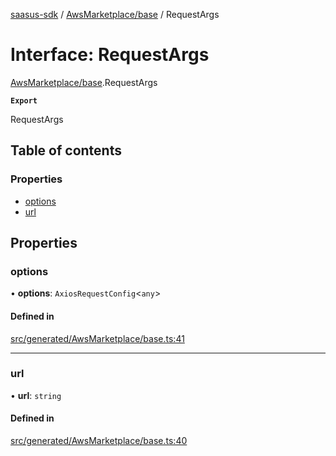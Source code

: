 [saasus-sdk](../README.md) / [AwsMarketplace/base](../modules/AwsMarketplace_base.md) / RequestArgs

# Interface: RequestArgs

[AwsMarketplace/base](../modules/AwsMarketplace_base.md).RequestArgs

**`Export`**

RequestArgs

## Table of contents

### Properties

- [options](AwsMarketplace_base.RequestArgs.md#options)
- [url](AwsMarketplace_base.RequestArgs.md#url)

## Properties

### options

• **options**: `AxiosRequestConfig`\<`any`\>

#### Defined in

[src/generated/AwsMarketplace/base.ts:41](https://github.com/saasus-platform/saasus-sdk-javascript/blob/c6c266c/src/generated/AwsMarketplace/base.ts#L41)

___

### url

• **url**: `string`

#### Defined in

[src/generated/AwsMarketplace/base.ts:40](https://github.com/saasus-platform/saasus-sdk-javascript/blob/c6c266c/src/generated/AwsMarketplace/base.ts#L40)
